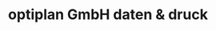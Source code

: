 ---
title: "optiplan GmbH daten & druck"
url: /boeblingen/optiplan-gmbh-daten-und-druck/
shop: Allgemein
---